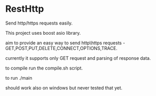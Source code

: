 # RestHttp
Send http/https requests easily.

This project uses boost asio library.

aim to provide an easy way to send http\https requests  - GET,POST,PUT,DELETE,CONNECT,OPTIONS,TRACE.

currently it supports only GET request and parsing of response data.

to compile run the compile.sh script.

to run ./main

should work also on windows but never tested that yet.
